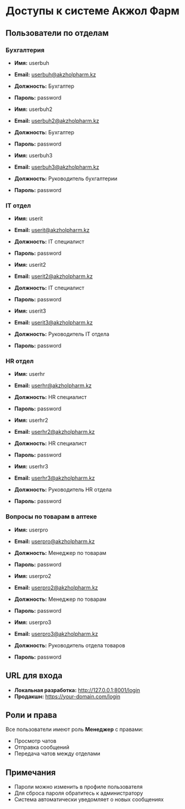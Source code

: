 # Доступы к системе Акжол Фарм

## Пользователи по отделам

### Бухгалтерия

- **Имя:** userbuh
- **Email:** userbuh@akzholpharm.kz
- **Должность:** Бухгалтер
- **Пароль:** password

- **Имя:** userbuh2
- **Email:** userbuh2@akzholpharm.kz
- **Должность:** Бухгалтер
- **Пароль:** password

- **Имя:** userbuh3
- **Email:** userbuh3@akzholpharm.kz
- **Должность:** Руководитель бухгалтерии
- **Пароль:** password

### IT отдел

- **Имя:** userit
- **Email:** userit@akzholpharm.kz
- **Должность:** IT специалист
- **Пароль:** password

- **Имя:** userit2
- **Email:** userit2@akzholpharm.kz
- **Должность:** IT специалист
- **Пароль:** password

- **Имя:** userit3
- **Email:** userit3@akzholpharm.kz
- **Должность:** Руководитель IT отдела
- **Пароль:** password

### HR отдел

- **Имя:** userhr
- **Email:** userhr@akzholpharm.kz
- **Должность:** HR специалист
- **Пароль:** password

- **Имя:** userhr2
- **Email:** userhr2@akzholpharm.kz
- **Должность:** HR специалист
- **Пароль:** password

- **Имя:** userhr3
- **Email:** userhr3@akzholpharm.kz
- **Должность:** Руководитель HR отдела
- **Пароль:** password

### Вопросы по товарам в аптеке

- **Имя:** userpro
- **Email:** userpro@akzholpharm.kz
- **Должность:** Менеджер по товарам
- **Пароль:** password

- **Имя:** userpro2
- **Email:** userpro2@akzholpharm.kz
- **Должность:** Менеджер по товарам
- **Пароль:** password

- **Имя:** userpro3
- **Email:** userpro3@akzholpharm.kz
- **Должность:** Руководитель отдела товаров
- **Пароль:** password

## URL для входа

- **Локальная разработка:** http://127.0.0.1:8001/login
- **Продакшн:** https://your-domain.com/login

## Роли и права

Все пользователи имеют роль **Менеджер** с правами:
- Просмотр чатов
- Отправка сообщений
- Передача чатов между отделами

## Примечания

- Пароли можно изменить в профиле пользователя
- Для сброса пароля обратитесь к администратору
- Система автоматически уведомляет о новых сообщениях
